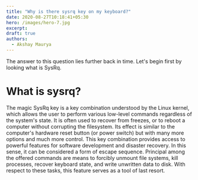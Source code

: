 ```yaml
---
title: "Why is there sysrq key on my keyboard?"
date: 2020-08-27T10:18:41+05:30
hero: /images/hero-7.jpg
excerpt:
draft: true
authors:
  - Akshay Maurya
---
```

The answer to this question lies further back in time. Let's begin first by looking what is SysRq.

# What is sysrq?
The magic SysRq key is a key combination understood by the Linux kernel, which allows the user to perform various low-level commands regardless of the system's state. It is often used to recover from freezes, or to reboot a computer without corrupting the filesystem. Its effect is similar to the computer's hardware reset button (or power switch) but with many more options and much more control.
This key combination provides access to powerful features for software development and disaster recovery. In this sense, it can be considered a form of escape sequence. Principal among the offered commands are means to forcibly unmount file systems, kill processes, recover keyboard state, and write unwritten data to disk. With respect to these tasks, this feature serves as a tool of last resort.